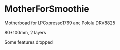 # MotherForSmoothie
Motherboad for LPCxpresso1769 and Pololu DRV8825

80*100mm, 2 layers

Some features dropped
